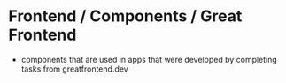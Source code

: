 # Frontend / Components / Great Frontend

-   components that are used in apps that were developed by completing tasks from greatfrontend.dev
